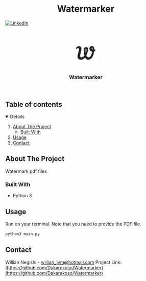  <h1 align="center">Watermarker</h1>

[![LinkedIn][linkedin-shield]][linkedin-url]

<!-- PROJECT LOGO -->
<br />
<p align="center">
    <img src="./apple-touch-icon.png" alt="Logo" width="80" height="80">
  </a>

  <h3 align="center">Watermarker</h3>
<br/>
</p>

<!-- TABLE OF CONTENTS -->

## Table of contents

<details open="open">
  <ol>
    <li>
      <a href="#about-the-project">About The Project</a>
      <ul>
        <li><a href="#built-with">Built With</a></li>
      </ul>
    </li>
    <li><a href="#usage">Usage</a></li>
    <li><a href="#contact">Contact</a></li>
  </ol>
</details>

<!-- ABOUT THE PROJECT -->

## About The Project

Watermark pdf files

### Built With

- Python 3

## Usage

Run on your terminal. Note that you need to provide the PDF file.

```sh
python3 main.py
```

<!-- CONTACT -->

## Contact

Willian Negishi - willian_jvm@hotmail.com
Project Link: [https://github.com/Dakarokoso/Watermarker](https://github.com/Dakarakoso/Watermarker)

<!-- MARKDOWN LINKS & IMAGES -->
<!-- https://www.markdownguide.org/basic-syntax/#reference-style-links -->

[linkedin-shield]: https://img.shields.io/badge/-LinkedIn-black.svg?style=for-the-badge&logo=linkedin&colorB=555
[linkedin-url]: https://www.linkedin.com/in/willian-negishi-2829a4172/
